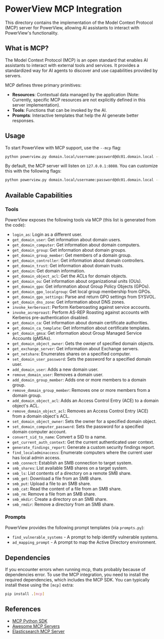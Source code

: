 # PowerView MCP Integration

This directory contains the implementation of the Model Context Protocol (MCP) server for PowerView, allowing AI assistants to interact with PowerView's functionality.

## What is MCP?

The Model Context Protocol (MCP) is an open standard that enables AI assistants to interact with external tools and services. It provides a standardized way for AI agents to discover and use capabilities provided by servers.

MCP defines three primary primitives:
- **Resources**: Contextual data managed by the application (Note: Currently, specific MCP resources are not explicitly defined in this server implementation).
- **Tools**: Functions that can be invoked by the AI.
- **Prompts**: Interactive templates that help the AI generate better responses.

## Usage

To start PowerView with MCP support, use the `--mcp` flag:

```bash
python powerview.py domain.local/username:password@dc01.domain.local --mcp
```

By default, the MCP server will listen on `127.0.0.1:8080`. You can customize this with the following flags:

```bash
python powerview.py domain.local/username:password@dc01.domain.local --mcp [--mcp-host 0.0.0.0] [--mcp-port 9000]
```

## Available Capabilities

### Tools

PowerView exposes the following tools via MCP (this list is generated from the code):

- `login_as`: Login as a different user.
- `get_domain_user`: Get information about domain users.
- `get_domain_computer`: Get information about domain computers.
- `get_domain_group`: Get information about domain groups.
- `get_domain_group_member`: Get members of a domain group.
- `get_domain_controller`: Get information about domain controllers.
- `get_domain_trust`: Get information about domain trusts.
- `get_domain`: Get domain information.
- `get_domain_object_acl`: Get the ACLs for domain objects.
- `get_domain_ou`: Get information about organizational units (OUs).
- `get_domain_gpo`: Get information about Group Policy Objects (GPOs).
- `get_domain_gpo_localgroup`: Get local group membership from GPOs.
- `get_domain_gpo_settings`: Parse and return GPO settings from SYSVOL.
- `get_domain_dns_zone`: Get information about DNS zones.
- `invoke_kerberoast`: Perform Kerberoasting against service accounts.
- `invoke_asreproast`: Perform AS-REP Roasting against accounts with Kerberos pre-authentication disabled.
- `get_domain_ca`: Get information about domain certificate authorities.
- `get_domain_ca_template`: Get information about certificate templates.
- `get_domain_gmsa`: Get information about Group Managed Service Accounts (gMSAs).
- `get_domain_object_owner`: Gets the owner of specified domain objects.
- `get_exchange_server`: Get information about Exchange servers.
- `get_netshare`: Enumerates shares on a specified computer.
- `set_domain_user_password`: Sets the password for a specified domain user.
- `add_domain_user`: Adds a new domain user.
- `remove_domain_user`: Removes a domain user.
- `add_domain_group_member`: Adds one or more members to a domain group.
- `remove_domain_group_member`: Removes one or more members from a domain group.
- `add_domain_object_acl`: Adds an Access Control Entry (ACE) to a domain object's ACL.
- `remove_domain_object_acl`: Removes an Access Control Entry (ACE) from a domain object's ACL.
- `set_domain_object_owner`: Sets the owner for a specified domain object.
- `set_domain_computer_password`: Sets the password for a specified domain computer account.
- `convert_sid_to_name`: Convert a SID to a name.
- `get_current_auth_context`: Get the current authenticated user context.
- `generate_findings_report`: Generate a custom security findings report.
- `find_localadminaccess`: Enumerate computers where the current user has local admin access.
- `smb_connect`: Establish an SMB connection to target system.
- `smb_shares`: List available SMB shares on a target system.
- `smb_ls`: List contents of a directory on a remote SMB share.
- `smb_get`: Download a file from an SMB share.
- `smb_put`: Upload a file to an SMB share.
- `smb_cat`: Read the content of a file from an SMB share.
- `smb_rm`: Remove a file from an SMB share.
- `smb_mkdir`: Create a directory on an SMB share.
- `smb_rmdir`: Remove a directory from an SMB share.

### Prompts

PowerView provides the following prompt templates (via `prompts.py`):

- `find_vulnerable_systems` - A prompt to help identify vulnerable systems.
- `ad_mapping_prompt` - A prompt to map the Active Directory environment.

## Dependencies

If you encounter errors when running mcp, thats probably because of dependencies error. To use the MCP integration, you need to install the required dependencies, which includes the MCP SDK. You can typically install these using the `[mcp]` extra:

```bash
pip install .[mcp]
```

## References

- [MCP Python SDK](https://github.com/modelcontextprotocol/python-sdk)
- [Awesome MCP Servers](https://github.com/punkpeye/awesome-mcp-servers)
- [Elasticsearch MCP Server](https://github.com/cr7258/elasticsearch-mcp-server) 